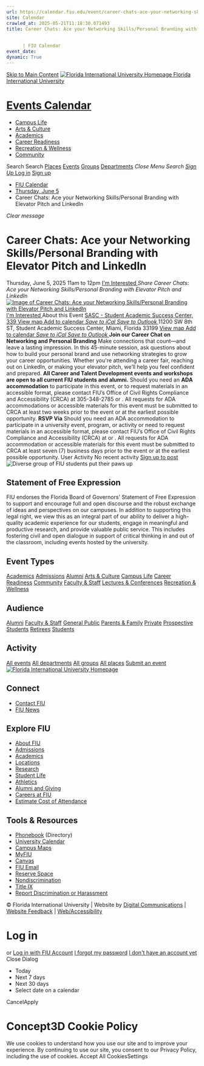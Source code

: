 ```yaml
---
url: https://calendar.fiu.edu/event/career-chats-ace-your-networking-skillspersonal-branding-with-elevator-pitch-and-linkedin
site: Calendar
crawled_at: 2025-05-21T11:18:30.071493
title: Career Chats: Ace your Networking Skills/Personal Branding with Elevator Pitch and LinkedIn
    
    
      | FIU Calendar
event_date: 
dynamic: True
---
```


[Skip to Main Content](https://calendar.fiu.edu/event/career-chats-ace-your-networking-skillspersonal-branding-with-elevator-pitch-and-linkedin#main-content)
[![Florida International University Homepage](https://digicdn.fiu.edu/core/_assets/images/logo-top.png) Florida International University](https://www.fiu.edu)
# [Events Calendar ](https://calendar.fiu.edu/)
  * [Campus Life](https://calendar.fiu.edu/calendar?event_types%5B%5D=127595)
  * [Arts & Culture](https://calendar.fiu.edu/calendar?event_types%5B%5D=127590)
  * [Academics](https://calendar.fiu.edu/calendar?event_types%5B%5D=127582)
  * [Career Readiness](https://calendar.fiu.edu/calendar?event_types%5B%5D=127584)
  * [Recreation & Wellness](https://calendar.fiu.edu/calendar?event_types%5B%5D=127603)
  * [Community](https://calendar.fiu.edu/calendar?event_types%5B%5D=127601)


Search Search
[Places](https://calendar.fiu.edu/search/places) [Events](https://calendar.fiu.edu/calendar) [Groups](https://calendar.fiu.edu/search/groups) [Departments](https://calendar.fiu.edu/search/departments)
_Close Menu_
_Search_ [ _Sign Up_ ](https://calendar.fiu.edu/signup)
[Log in](https://calendar.fiu.edu/auth/shib_login?previous_url=https%3A%2F%2Fcalendar.fiu.edu%2Fevent%2Fcareer-chats-ace-your-networking-skillspersonal-branding-with-elevator-pitch-and-linkedin) [Sign up](https://calendar.fiu.edu/signup)
  * [FIU Calendar](https://calendar.fiu.edu/)
  * [Thursday, June 5](https://calendar.fiu.edu/calendar/day/2025/6/5)
  * Career Chats: Ace your Networking Skills/Personal Branding with Elevator Pitch and LinkedIn


_Clear message_
# Career Chats: Ace your Networking Skills/Personal Branding with Elevator Pitch and LinkedIn
Thursday, June 5, 2025 11am to 12pm 
[ I'm Interested ](https://calendar.fiu.edu/event/49674967058037/confirm?return=https%3A%2F%2Fcalendar.fiu.edu%2Fevent%2Fcareer-chats-ace-your-networking-skillspersonal-branding-with-elevator-pitch-and-linkedin)
_Share Career Chats: Ace your Networking Skills/Personal Branding with Elevator Pitch and LinkedIn_
[ ![Image of Career Chats: Ace your Networking Skills/Personal Branding with Elevator Pitch and LinkedIn](https://localist-images.azureedge.net/photos/49674973466875/card/ea122eed15c89d04c1e7fa9cdd26a4a9ddbaf3ae.jpg) ](https://calendar.fiu.edu/photo/49674973466875)
[ I'm Interested ](https://calendar.fiu.edu/event/49674967058037/confirm?return=https%3A%2F%2Fcalendar.fiu.edu%2Fevent%2Fcareer-chats-ace-your-networking-skillspersonal-branding-with-elevator-pitch-and-linkedin)
About this Event
[ SASC - Student Academic Success Center, 339 ](https://calendar.fiu.edu/sasc) [View map ](https://calendar.fiu.edu/event/career-chats-ace-your-networking-skillspersonal-branding-with-elevator-pitch-and-linkedin#about_map)
[Add to calendar ](https://calendar.fiu.edu/event/career-chats-ace-your-networking-skillspersonal-branding-with-elevator-pitch-and-linkedin)
[ _Save to iCal_ ](https://calendar.fiu.edu/event/career-chats-ace-your-networking-skillspersonal-branding-with-elevator-pitch-and-linkedin.ics "Save to iCal") [ _Save to Outlook_ ](https://calendar.fiu.edu/event/career-chats-ace-your-networking-skillspersonal-branding-with-elevator-pitch-and-linkedin.ics "Save to Outlook")
11200 SW 8th ST, Student Academic Success Center, Miami, Florida 33199
[View map ](https://calendar.fiu.edu/event/career-chats-ace-your-networking-skillspersonal-branding-with-elevator-pitch-and-linkedin#about_map)
[Add to calendar ](https://calendar.fiu.edu/event/career-chats-ace-your-networking-skillspersonal-branding-with-elevator-pitch-and-linkedin)
[ _Save to iCal_ ](https://calendar.fiu.edu/event/career-chats-ace-your-networking-skillspersonal-branding-with-elevator-pitch-and-linkedin.ics "Save to iCal") [ _Save to Outlook_ ](https://calendar.fiu.edu/event/career-chats-ace-your-networking-skillspersonal-branding-with-elevator-pitch-and-linkedin.ics "Save to Outlook")
**Join our Career Chat on Networking and Personal Branding**
Make connections that count—and leave a lasting impression.
In this 45-minute session, ask questions about how to build your personal brand and use networking strategies to grow your career opportunities. Whether you're attending a career fair, reaching out on LinkedIn, or making your elevator pitch, we’ll help you feel confident and prepared.
**All Career and Talent Development events and workshops are open to all current FIU students and alumni.**
Should you need an **ADA accommodation** to participate in this event, or to request materials in an accessible format, please contact FIU’s Office of Civil Rights Compliance and Accessibility (CRCA) at 305-348-2785 or . All requests for ADA accommodations or accessible materials for this event must be submitted to CRCA at least two weeks prior to the event or at the earliest possible opportunity. 
**RSVP Via**
Should you need an ADA accommodation to participate in a university event, program, or activity or need to request materials in an accessible format, please contact FIU’s Office of Civil Rights Compliance and Accessibility (CRCA) at or . All requests for ADA accommodation or accessible materials for this event must be submitted to CRCA at least seven (7) business days prior to the event or at the earliest possible opportunity. 
User Activity
No recent activity
[Sign up to post](https://calendar.fiu.edu/auth/shib_login?previous_url=https%3A%2F%2Fcalendar.fiu.edu%2Fevent%2Fcareer-chats-ace-your-networking-skillspersonal-branding-with-elevator-pitch-and-linkedin)
![Diverse group of FIU students put their paws up](https://www.fiu.edu/_assets/images/thumbnail-students-paw.jpg)
## Statement of Free Expression
FIU endorses the Florida Board of Governors' Statement of Free Expression to support and encourage full and open discourse and the robust exchange of ideas and perspectives on our campuses. In addition to supporting this legal right, we view this as an integral part of our ability to deliver a high-quality academic experience for our students, engage in meaningful and productive research, and provide valuable public service. This includes fostering civil and open dialogue in support of critical thinking in and out of the classroom, including events hosted by the university.
## Event Types
[Academics](https://calendar.fiu.edu/calendar?event_types%5B%5D=127582)
[Admissions](https://calendar.fiu.edu/calendar?event_types%5B%5D=127583)
[Alumni](https://calendar.fiu.edu/calendar?event_types%5B%5D=127589)
[Arts & Culture](https://calendar.fiu.edu/calendar?event_types%5B%5D=127590)
[Campus Life](https://calendar.fiu.edu/calendar?event_types%5B%5D=127595)
[Career Readiness](https://calendar.fiu.edu/calendar?event_types%5B%5D=127584)
[Community](https://calendar.fiu.edu/calendar?event_types%5B%5D=127601)
[Faculty & Staff](https://calendar.fiu.edu/calendar?event_types%5B%5D=127602)
[Lectures & Conferences](https://calendar.fiu.edu/calendar?event_types%5B%5D=127587)
[Recreation & Wellness](https://calendar.fiu.edu/calendar?event_types%5B%5D=127603)
## Audience
[Alumni](https://calendar.fiu.edu/calendar?event_types%5B%5D=121721)
[Faculty & Staff](https://calendar.fiu.edu/calendar?event_types%5B%5D=121720)
[General Public](https://calendar.fiu.edu/calendar?event_types%5B%5D=121722)
[Parents & Family](https://calendar.fiu.edu/calendar?event_types%5B%5D=36918157286658)
[Private](https://calendar.fiu.edu/calendar?event_types%5B%5D=129753)
[Prospective Students](https://calendar.fiu.edu/calendar?event_types%5B%5D=121723)
[Retirees](https://calendar.fiu.edu/calendar?event_types%5B%5D=37290279036119)
[Students](https://calendar.fiu.edu/calendar?event_types%5B%5D=121719)
## Activity
[All events](https://calendar.fiu.edu/search?what=events)
[All departments](https://calendar.fiu.edu/search/departments)
[All groups](https://calendar.fiu.edu/search?what=groups)
[All places](https://calendar.fiu.edu/search?what=places)
[Submit an event](https://calendar.fiu.edu/admin/events/new/basic-information)
[ ![Florida International University Homepage](https://digicdn.fiu.edu/core/_assets/images/footer-logo.svg) ](https://www.fiu.edu/)
## Connect
  * [Contact FIU](https://www.fiu.edu/about/contact-us/index.html)
  * [FIU News](https://news.fiu.edu/)


## Explore FIU
  * [About FIU](https://www.fiu.edu/about/index.html)
  * [Admissions](https://www.fiu.edu/admissions/index.html)
  * [Academics](https://www.fiu.edu/academics/index.html)
  * [Locations](https://www.fiu.edu/locations/index.html)
  * [Research](https://www.fiu.edu/research/index.html)
  * [Student Life](https://www.fiu.edu/student-life/index.html)
  * [Athletics](https://www.fiu.edu/athletics/index.html)
  * [Alumni and Giving](https://www.fiu.edu/alumni-and-giving/index.html)
  * [Careers at FIU](https://hr.fiu.edu/careers/)
  * [Estimate Cost of Attendance](https://onestop.fiu.edu/finances/estimate-your-costs/)


## Tools & Resources
  * [Phonebook](https://phonebook.fiu.edu) (Directory)
  * [University Calendar](https://calendar.fiu.edu/)
  * [Campus Maps](https://campusmaps.fiu.edu/)
  * [MyFIU](https://my.fiu.edu/)
  * [Canvas](https://canvas.fiu.edu)
  * [FIU Email](http://mail.fiu.edu/)
  * [Reserve Space](https://reservespace.fiu.edu/make-reservation/)
  * [Nondiscrimination](https://ace.fiu.edu/civil-rights-and-accessibility/harassment-and-discrimination/)
  * [Title IX](https://ace.fiu.edu/title-ix/)
  * [Report Discrimination or Harassment](https://report.fiu.edu/)


© Florida International University  | Website by [Digital Communications](https://stratcomm.fiu.edu/digital-print/websites/) | [Website Feedback](https://webforms.fiu.edu/view.php?id=370774&element_5=https://calendar.fiu.edu/https://calendar.fiu.edu/) | [Web/Accessibility](https://accessibility.fiu.edu/)
# Log in
or
[Log in with FIU Account](https://calendar.fiu.edu/auth/shib_login?previous_url=https%3A%2F%2Fcalendar.fiu.edu%2Fevent%2Fcareer-chats-ace-your-networking-skillspersonal-branding-with-elevator-pitch-and-linkedin)
[I forgot my password](https://calendar.fiu.edu/auth/forgot) [I don't have an account yet](https://calendar.fiu.edu/signup)
Close Dialog
  * Today
  * Next 7 days
  * Next 30 days
  * Select date on a calendar


CancelApply
# Concept3D Cookie Policy
We use cookies to understand how you use our site and to improve your experience. By continuing to use our site, you consent to our Privacy Policy, including the use of cookies. 
Accept All CookiesSettings
